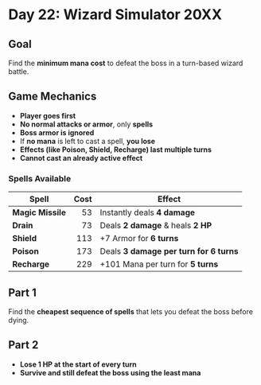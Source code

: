 # Day 22: Wizard Simulator 20XX

## Goal

Find the **minimum mana cost** to defeat the boss in a turn-based wizard battle.  

## Game Mechanics
- **Player goes first**  
- **No normal attacks or armor**, only **spells**  
- **Boss armor is ignored**  
- If **no mana** is left to cast a spell, **you lose**  
- **Effects (like Poison, Shield, Recharge) last multiple turns**  
- **Cannot cast an already active effect**  

### **Spells Available**  
| Spell           | Cost  | Effect |
|----------------|------:|------------------------------------|
| **Magic Missile** | 53   | Instantly deals **4 damage** |
| **Drain**         | 73   | Deals **2 damage** & heals **2 HP** |
| **Shield**        | 113  | +7 Armor for **6 turns** |
| **Poison**        | 173  | Deals **3 damage per turn for 6 turns** |
| **Recharge**      | 229  | +101 Mana per turn for **5 turns** |

## Part 1

Find the **cheapest sequence of spells** that lets you defeat the boss before dying.  

## Part 2
- **Lose 1 HP at the start of every turn**  
- **Survive and still defeat the boss using the least mana**  